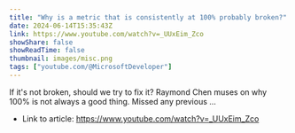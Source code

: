 ```yaml
---
title: "Why is a metric that is consistently at 100% probably broken?"
date: 2024-06-14T15:35:43Z
link: https://www.youtube.com/watch?v=_UUxEim_Zco
showShare: false
showReadTime: false
thumbnail: images/misc.png
tags: ["youtube.com/@MicrosoftDeveloper"]
---
```

If it's not broken, should we try to fix it? Raymond Chen muses on why 100% is not always a good thing. Missed any previous ...

- Link to article: https://www.youtube.com/watch?v=_UUxEim_Zco